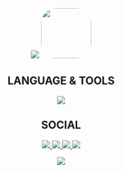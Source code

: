 <style>
    .logo{
        border-radius: 30%;
        width: 100px;
    }
</style>
<p align="center">
    <img src="https://readme-typing-svg.demolab.com?font=Fira+Code&weight=600&size=24&pause=1000&center=true&vCenter=true&width=435&lines=Hi!;I%60m+.NET+Backend+developer"/>
    <img class="logo" src="https://media4.giphy.com/media/v1.Y2lkPTc5MGI3NjExZWpwdWxrdWN2cGZ4dGl0OWVmaWp2NTFvbDJ3ajFuaTkxYWIzbXM3ciZlcD12MV9pbnRlcm5hbF9naWZfYnlfaWQmY3Q9Zw/qyvKbpaYIvBsAW7xKG/giphy.gif">
</p>

## <div align="center">LANGUAGE & TOOLS </div>

<p align="center">
  <a href="https://skillicons.dev">
    <img src="https://skillicons.dev/icons?i=git,kubernetes,docker,net,html,mysql"/>
  </a>
</p>


## <div align="center">SOCIAL</div>
<p align="center">
    <a href="https://x.com/maks8985">
        <img src="https://img.shields.io/badge/-X-090909?style=for-the-badge&logo=X&logoColor=FFFFFF"/>
    </a>
    <a href="https://t.me/maks89855">
        <img src="https://img.shields.io/badge/-Telegram-090909?style=for-the-badge&logo=telegram&logoColor=27A0D9"/>
    </a>
    <a href="https://www.codewars.com/users/maks89855">
        <img src="https://img.shields.io/badge/Codewars-B1361E?style=for-the-badge&logo=Codewars&logoColor=white"/>
    </a>
    <a href="https://leetcode.com/u/maks89855/">
        <img src="https://img.shields.io/badge/-LeetCode-FFA116?style=for-the-badge&logo=LeetCode&logoColor=black"/>
    </a>
</p>
<footer>
    <p align="center">
        <img src="https://komarev.com/ghpvc/?username=maks89855&style=for-the-badge"/>
    </p>
</footer>






